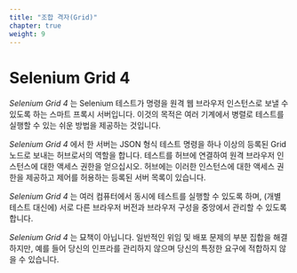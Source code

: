 ```yaml
---
title: "조합 격자(Grid)"
chapter: true
weight: 9
---
```


# Selenium Grid 4

_Selenium Grid 4_ 는 Selenium 테스트가 명령을 원격 웹 브라우저 인스턴스로 보낼 수 있도록 하는 스마트 프록시 서버입니다.
이것의 목적은 여러 기계에서 병렬로 테스트를 실행할 수 있는 쉬운 방법을 제공하는 것입니다.

_Selenium Grid 4_ 에서 한 서버는 JSON 형식 테스트 명령을 하나 이상의 등록된 Grid 노드로 보내는 허브로서의 역할을 합니다.
테스트를 허브에 연결하여 원격 브라우저 인스턴스에 대한 액세스 권한을 얻으십시오.
허브에는 이러한 인스턴스에 대한 액세스 권한을 제공하고 제어를 허용하는 등록된 서버 목록이 있습니다.

_Selenium Grid 4_ 는 여러 컴퓨터에서 동시에 테스트를 실행할 수 있도록 하며,
(개별 테스트 대신에) 서로 다른 브라우저 버전과 브라우저 구성을 중앙에서 관리할 수 있도록 합니다.

_Selenium Grid 4_ 는 묘책이 아닙니다. 일반적인 위임 및 배포 문제의 부분 집합을 해결하지만,
예를 들어 당신의 인프라를 관리하지 않으며 당신의 특정한 요구에 적합하지 않을 수 있습니다.
